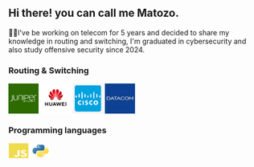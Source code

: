 ## Hi there! you can call me Matozo.

<!--
**MrN0b0dy-cyber/MrN0b0dy-cyber** is a ✨ _special_ ✨ repository because its `README.md` (this file) appears on your GitHub profile.

Here are some ideas to get you started:

- 🔭 I’m currently working on ...
- 🌱 I’m currently learning ...
- 👯 I’m looking to collaborate on ...
- 🤔 I’m looking for help with ...
- 💬 Ask me about ...
- 📫 How to reach me: ...
- 😄 Pronouns: ...
- ⚡ Fun fact: ...
-->
👨‍💻I've be working on telecom for 5 years and decided to share my knowledge in routing and switching, I'm graduated in cybersecurity and also study offensive security since 2024. 

### Routing & Switching
<div style="display: inline_block">
  <img align="center" alt="JUNIPER" height="60" width="60" src="https://github.com/MrN0b0dy-cyber/MrN0b0dy-cyber/blob/main/Juniperlogo.png">
  <img align="center" alt="HUAWEI" height="60" width="60" src="https://github.com/MrN0b0dy-cyber/MrN0b0dy-cyber/blob/main/Huawei.jpg">
  <img align="center" alt="CISCO" height="60" width="60" src="https://github.com/MrN0b0dy-cyber/MrN0b0dy-cyber/blob/main/CISCO.png">
  <img align="center" alt="DATACOM" height="60" width="60" src="https://github.com/MrN0b0dy-cyber/MrN0b0dy-cyber/blob/main/datacom.jpg">
</div>

  
### Programming languages 
 
<div style="display: inline_block">
  <img align="center" alt="Js" height="30" width="40" src="https://raw.githubusercontent.com/devicons/devicon/master/icons/javascript/javascript-plain.svg">
  <img align="center" alt="Python" height="30" width="40" src="https://raw.githubusercontent.com/devicons/devicon/master/icons/python/python-original.svg">
</div>
  
  ##
 
